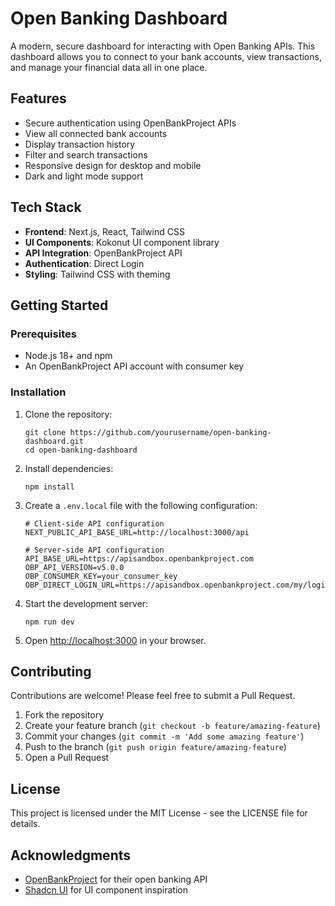 # Open Banking Dashboard

A modern, secure dashboard for interacting with Open Banking APIs. This dashboard allows you to connect to your bank accounts, view transactions, and manage your financial data all in one place.

## Features

- Secure authentication using OpenBankProject APIs
- View all connected bank accounts
- Display transaction history
- Filter and search transactions
- Responsive design for desktop and mobile
- Dark and light mode support

## Tech Stack

- **Frontend**: Next.js, React, Tailwind CSS
- **UI Components**: Kokonut UI component library
- **API Integration**: OpenBankProject API
- **Authentication**: Direct Login
- **Styling**: Tailwind CSS with theming

## Getting Started

### Prerequisites

- Node.js 18+ and npm
- An OpenBankProject API account with consumer key

### Installation

1. Clone the repository:

   ```
   git clone https://github.com/yourusername/open-banking-dashboard.git
   cd open-banking-dashboard
   ```

2. Install dependencies:

   ```
   npm install
   ```

3. Create a `.env.local` file with the following configuration:

   ```
   # Client-side API configuration
   NEXT_PUBLIC_API_BASE_URL=http://localhost:3000/api

   # Server-side API configuration
   API_BASE_URL=https://apisandbox.openbankproject.com
   OBP_API_VERSION=v5.0.0
   OBP_CONSUMER_KEY=your_consumer_key
   OBP_DIRECT_LOGIN_URL=https://apisandbox.openbankproject.com/my/logins/direct
   ```

4. Start the development server:

   ```
   npm run dev
   ```

5. Open [http://localhost:3000](http://localhost:3000) in your browser.

## Contributing

Contributions are welcome! Please feel free to submit a Pull Request.

1. Fork the repository
2. Create your feature branch (`git checkout -b feature/amazing-feature`)
3. Commit your changes (`git commit -m 'Add some amazing feature'`)
4. Push to the branch (`git push origin feature/amazing-feature`)
5. Open a Pull Request

## License

This project is licensed under the MIT License - see the LICENSE file for details.

## Acknowledgments

- [OpenBankProject](https://www.openbankproject.com/) for their open banking API
- [Shadcn UI](https://ui.shadcn.com/) for UI component inspiration
